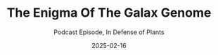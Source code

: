 ---
title: The Enigma Of The Galax Genome
subtitle: Podcast Episode, In Defense of Plants
layout: default
modal-id: 12
date: 2025-02-16
thumbnail: podcast.jpeg
alt: Image of Galax urceolata flowers.
project-date: February 2025
link: https://www.indefenseofplants.com/podcast/2025/2/11/d8epksja9a1x34uni9ed1igyycrr50
---